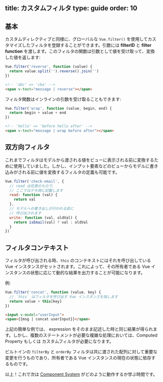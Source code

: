 title: カスタムフィルタ
type: guide
order: 10
---

## 基本

カスタムディレクティブと同様に、グローバルな `Vue.filter()` を使用してカスタマイズしたフィルタを登録することができます。引数には **filterID** と **filter function** を渡します。このフィルタの関数は引数として値を受け取って、変換した値を返します:

``` js
Vue.filter('reverse', function (value) {
  return value.split('').reverse().join('')
})
```

``` html
<!-- 'abc' => 'cba' -->
<span v-text="message | reverse"></span>
```

フィルタ関数はインラインの引数を受け取ることもできます:

``` js
Vue.filter('wrap', function (value, begin, end) {
  return begin + value + end
})
```

``` html
<!-- 'hello' => 'before hello after' -->
<span v-text="message | wrap before after"></span>
```

## 双方向フィルタ

これまでフィルタはモデルから渡される値をビューに表示される前に変換するために使用していました。しかし、インプット要素などのビューからモデルに書き込みがされる前に値を変換するフィルタの定義も可能です。

``` js
Vue.filter('check-email', {
  // read は任意のもので、
  // ここではデモ用に記載します
  read: function (val) {
    return val
  },
  // モデルへの書き出しが行われる前に
  // 呼び出されます
  write: function (val, oldVal) {
    return isEmail(val) ? val : oldVal
  }
})
```

## フィルタコンテキスト

フィルタが呼び出される時、`this` のコンテキストにはそれを呼び出している Vue インスタンスがセットされます。これによって、その所有者である Vue インスタンスの状態に応じて動的な結果を出力することが可能になります。

例:

``` js
Vue.filter('concat', function (value, key) {
  // `this` はフィルタを呼び出す Vue インスタンスを指します
  return value + this[key]
})
```
``` html
<input v-model="userInput">
<span>{{msg | concat userInput}}</span>
```

上記の簡単な例では、 expression をそのまま記述した時と同じ結果が得られます。しかし、複数のステートメントが必要な複雑な処理においては、Computed Property もしくは カスタムフィルタが必要になります。

ビルトインの `filterBy` と `orderBy` フィルタは共に渡された配列に対して重要な変更を行うものであり、所有者である Vue インスタンスの現在の状態に依存するものです。

以上！これで次は [Component System](/guide/components.html) がどのように動作するか学ぶ時間です。